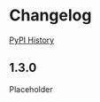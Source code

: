 # Changelog

[PyPI History][1]

[1]: https://pypi.org/project/google-cloud-translate/#history

## 1.3.0

Placeholder
